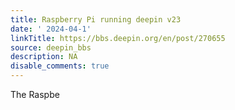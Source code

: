 ```yaml
---
title: Raspberry Pi running deepin v23
date: ' 2024-04-1'
linkTitle: https://bbs.deepin.org/en/post/270655
source: deepin_bbs
description: NA
disable_comments: true
---
```

The Raspbe
